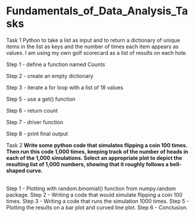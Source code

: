 # Fundamentals_of_Data_Analysis_Tasks

Task 1
Python to take a list as input and to return a dictionary of unique items in the list as keys and the number of times each item appears as values. I am using my own golf scorecard as a list of results on each hole.

Step 1 - define a function named Counts

Step 2  - create an empty dictionary

Step 3 - iterate a for loop with a list of 18 values

Step 5 - use a get() function

Step 6 - return count

Step 7 - driver function

Step 8 - print final output


Task 2
<b>Write some python code that simulates flipping a coin 100 times. Then run this code 1,000 times, keeping track of the number of heads in each of the 1,000 simulations. Select an appropriate plot to depict the resulting list of 1,000 numbers, showing that it roughly follows a bell-shaped curve.</b><br><br>

Step 1 - Plotting with random.binomial() function from numpy.random package.
Step 2 - Writing a code that would simulate flipping a coin 100 times.
Step 3 - Writing a code that runs the simulation 1000 times.
Step 5 - Plotting the results on a bar plot and curved line plot.
Step 6 - Conclusion.